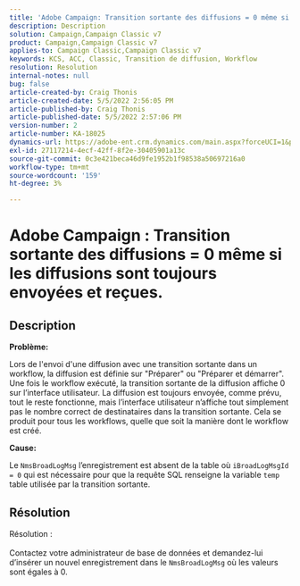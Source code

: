 ```yaml
---
title: 'Adobe Campaign: Transition sortante des diffusions = 0 même si les diffusions sont toujours envoyées et reçues.'
description: Description
solution: Campaign,Campaign Classic v7
product: Campaign,Campaign Classic v7
applies-to: Campaign Classic,Campaign Classic v7
keywords: KCS, ACC, Classic, Transition de diffusion, Workflow
resolution: Resolution
internal-notes: null
bug: false
article-created-by: Craig Thonis
article-created-date: 5/5/2022 2:56:05 PM
article-published-by: Craig Thonis
article-published-date: 5/5/2022 2:57:06 PM
version-number: 2
article-number: KA-18025
dynamics-url: https://adobe-ent.crm.dynamics.com/main.aspx?forceUCI=1&pagetype=entityrecord&etn=knowledgearticle&id=9f658e78-83cc-ec11-a7b5-6045bd00d995
exl-id: 27117214-4ecf-42ff-8f2e-30405901a13c
source-git-commit: 0c3e421beca46d9fe1952b1f98538a50697216a0
workflow-type: tm+mt
source-wordcount: '159'
ht-degree: 3%

---
```


# Adobe Campaign : Transition sortante des diffusions = 0 même si les diffusions sont toujours envoyées et reçues.

## Description


<b>Problème:</b>

Lors de l&#39;envoi d&#39;une diffusion avec une transition sortante dans un workflow, la diffusion est définie sur &quot;Préparer&quot; ou &quot;Préparer et démarrer&quot;. Une fois le workflow exécuté, la transition sortante de la diffusion affiche 0 sur l’interface utilisateur. La diffusion est toujours envoyée, comme prévu, tout le reste fonctionne, mais l’interface utilisateur n’affiche tout simplement pas le nombre correct de destinataires dans la transition sortante. Cela se produit pour tous les workflows, quelle que soit la manière dont le workflow est créé.



<b>Cause:</b>

Le `NmsBroadLogMsg` l’enregistrement est absent de la table où `iBroadLogMsgId = 0` qui est nécessaire pour que la requête SQL renseigne la variable `temp` table utilisée par la transition sortante.


## Résolution

Résolution :<br><br>
Contactez votre administrateur de base de données et demandez-lui d’insérer un nouvel enregistrement dans le `NmsBroadLogMsg` où les valeurs sont égales à 0.
